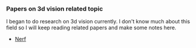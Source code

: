 ### Papers on 3d vision related topic

I began to do research on 3d vision currently. I don't know much about this field so I will keep reading related papers and make some notes here.

- [Nerf](nerf/README.md)
